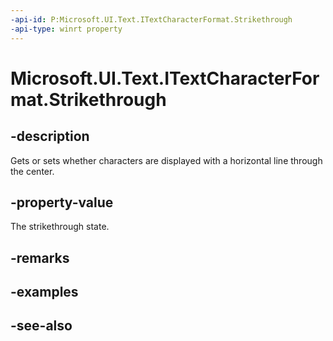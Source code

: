 ```yaml
---
-api-id: P:Microsoft.UI.Text.ITextCharacterFormat.Strikethrough
-api-type: winrt property
---
```


<!-- Property syntax
public Windows.UI.Text.FormatEffect Strikethrough { get;  set; }
-->

# Microsoft.UI.Text.ITextCharacterFormat.Strikethrough

## -description
Gets or sets whether characters are displayed with a horizontal line through the center.

## -property-value
The strikethrough state.

## -remarks

## -examples

## -see-also
